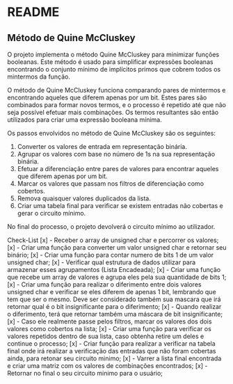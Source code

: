 # README

## Método de Quine McCluskey

O projeto implementa o método Quine McCluskey para minimizar funções booleanas. Este método é usado para simplificar expressões booleanas encontrando o conjunto mínimo de implícitos primos que cobrem todos os mintermos da função.

O método de Quine McCluskey funciona comparando pares de mintermos e encontrando aqueles que diferem apenas por um bit. Estes pares são combinados para formar novos termos, e o processo é repetido até que não seja possível efetuar mais combinações. Os termos resultantes são então utilizados para criar uma expressão booleana mínima.

Os passos envolvidos no método de Quine McCluskey são os seguintes:

1. Converter os valores de entrada em representação binária.
2. Agrupar os valores com base no número de 1s na sua representação binária.
3. Efetuar a diferenciação entre pares de valores para encontrar aqueles que diferem apenas por um bit.
4. Marcar os valores que passam nos filtros de diferenciação como cobertos.
5. Remova quaisquer valores duplicados da lista.
6. Criar uma tabela final para verificar se existem entradas não cobertas e gerar o circuito mínimo.

No final do processo, o projeto devolverá o circuito mínimo ao utilizador.

Check-List
[x] - Receber o array de unsigned char e percorrer os valores;
[x] - Criar uma função para converter um valor unsigned char e retornar seu binário;
[x] - Criar uma função para contar numero de bits 1 de um valor unsigned char;
[x] - Verificar qual estrutura de dados utilizar para armazenar esses agrupamentos (Lista Encadeada);
[x] - Criar uma função que recebe um array de valores e agrupa eles pela sua quantidade de bits 1;
[x] - Criar uma função para realizar o diferimento entre dois valores unsigned char e verificar se eles diferem de apenas 1 bit, lembrando que tem que ser o mesmo. Deve ser considerado também sua mascara que irá retornar qual é o bit insignificante para o diferimento;
   [x] - Quando realizar o diferimento, terá que retornar também uma máscara de bit insignificante;
   [x] - Caso ele realmente passe pelos filtros, marcar os valores dos dois valores como cobertos na lista;
[x] - Criar uma função para verificar os valores repetidos dentro de sua lista, caso obtenha retire um deles e continue o processo;
[x] - Criar função para realizar a verificar na tabela final onde irá realizar a verificação das entradas que não foram cobertas ainda, para retonar seu circuito minimo;
   [x] - Varrer a lista final encontrada e criar uma matriz com os valores de combinações encontrados;
[x] - Retornar no final o seu circuito minimo para o usuário;
